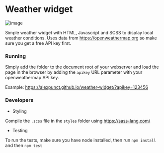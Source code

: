 # Weather widget

![image](https://user-images.githubusercontent.com/1785958/206202052-dfe77ed8-60df-4256-8693-4e01de6dfc53.png)


Simple weather widget with HTML, Javascript and SCSS to display local weather conditions. 
Uses data from https://openweathermap.org so make sure you get a free API key first.

### Running 

Simply add the folder to the document root of your webserver and load the page in the browser by adding the `apikey` URL parameter with your openweathermap API key.

Example: https://alexpunct.github.io/weather-widget/?apikey=123456

### Developers

* Styling
  
Compile the `.scss` file in the `styles` folder using https://sass-lang.com/ 

* Testing

To run the tests, make sure you have node installed, then run `npm install` and then `npm test`
